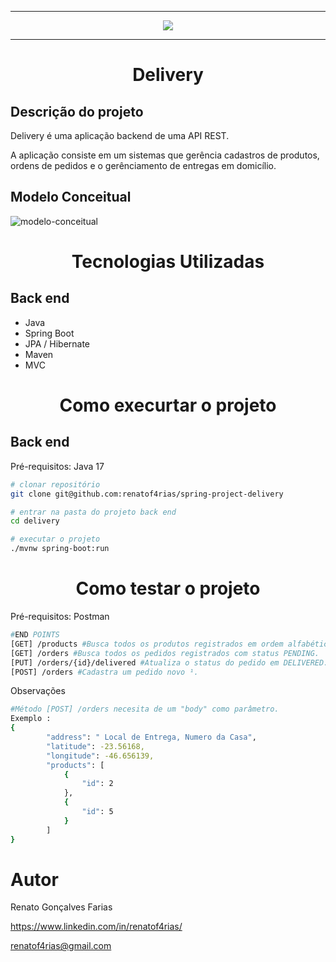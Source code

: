 <hr>
<p align="center">
   <img src="https://github.com/renatof4rias/spring-project-delivery/assets/123312837/b64b845a-2303-40c0-8c04-54dd6f9d203e" #vitrinedev/>
</p>
<hr>
<h1 align="center"> Delivery </h1>

## Descrição do projeto 

<p align="justify">
Delivery é uma aplicação backend de uma API REST.

A aplicação consiste em um sistemas que gerência cadastros de produtos, ordens de pedidos e o gerênciamento de entregas em domicílio.  
</p>

## Modelo Conceitual
![modelo-conceitual](https://github.com/renatof4rias/spring-project-delivery/assets/123312837/005911ef-8f9f-44bb-b43c-601780219b68)

<h1 align="center"> Tecnologias Utilizadas </h1>

## Back end

- Java 
- Spring Boot
- JPA / Hibernate
- Maven
- MVC
<h1 align="center"> Como execurtar o projeto </h1>

## Back end  
Pré-requisitos: Java 17

```bash
# clonar repositório
git clone git@github.com:renatof4rias/spring-project-delivery

# entrar na pasta do projeto back end
cd delivery

# executar o projeto
./mvnw spring-boot:run
```

<h1 align="center"> Como testar o projeto </h1>

Pré-requisitos: Postman

```bash
#END POINTS
[GET] /products #Busca todos os produtos registrados em ordem alfabética.
[GET] /orders #Busca todos os pedidos registrados com status PENDING.
[PUT] /orders/{id}/delivered #Atualiza o status do pedido em DELIVERED.
[POST] /orders #Cadastra um pedido novo ¹.
```
Observações 
```bash
#Método [POST] /orders necesita de um "body" como parâmetro.
Exemplo : 
{
        "address": " Local de Entrega, Numero da Casa",
        "latitude": -23.56168,
        "longitude": -46.656139,
        "products": [
            {
                "id": 2
            },
            {
                "id": 5
            }
        ]
}

```
# Autor
Renato Gonçalves Farias

https://www.linkedin.com/in/renatof4rias/

renatof4rias@gmail.com
